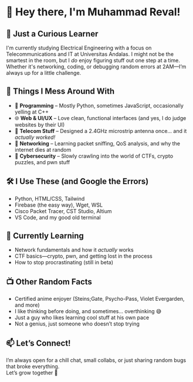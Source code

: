 # 👋 Hey there, I'm Muhammad Reval!

## 🌱 Just a Curious Learner
I'm currently studying Electrical Engineering with a focus on Telecommunications and IT at Universitas Andalas. I might not be the smartest in the room, but I *do* enjoy figuring stuff out one step at a time. Whether it's networking, coding, or debugging random errors at 2AM—I’m always up for a little challenge.

## 🧰 Things I Mess Around With
- 🧠 **Programming** – Mostly Python, sometimes JavaScript, occasionally yelling at C++
- 🌐 **Web & UI/UX** – Love clean, functional interfaces (and yes, I do judge websites by their UI)
- 📡 **Telecom Stuff** – Designed a 2.4GHz microstrip antenna once... and it *actually worked!*
- 📶 **Networking** – Learning packet sniffing, QoS analysis, and why the internet dies at random
- 🔐 **Cybersecurity** – Slowly crawling into the world of CTFs, crypto puzzles, and pwn stuff

## 🛠 I Use These (and Google the Errors)
- Python, HTML/CSS, Tailwind  
- Firebase (the easy way), Wget, WSL  
- Cisco Packet Tracer, CST Studio, Altium  
- VS Code, and my good old terminal  

## 📘 Currently Learning
- Network fundamentals and how it *actually* works  
- CTF basics—crypto, pwn, and getting lost in the process  
- How to stop procrastinating (still in beta)

## 📺 Other Random Facts
- Certified anime enjoyer (Steins;Gate, Psycho-Pass, Violet Evergarden, and more)
- I like thinking before doing, and sometimes... overthinking 😅
- Just a guy who likes learning cool stuff at his own pace
- Not a genius, just someone who doesn’t stop trying

## 📫 Let’s Connect!
I’m always open for a chill chat, small collabs, or just sharing random bugs that broke everything.  
Let’s grow together 🚀
